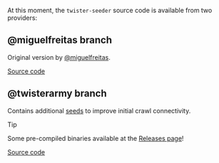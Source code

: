 At this moment, the `twister-seeder` source code is available from two providers:

## @miguelfreitas branch

Original version by [@miguelfreitas](https://github.com/miguelfreitas).

[Source code](https://github.com/miguelfreitas/twister-seeder)

## @twisterarmy branch

Contains additional [seeds](https://twisterarmy.github.io/network) to improve initial crawl connectivity.

> [!TIP]
> Some pre-compiled binaries available at the [Releases page](https://github.com/twisterarmy/twister-seeder/releases)!

[Source code](https://github.com/twisterarmy/twister-seeder)